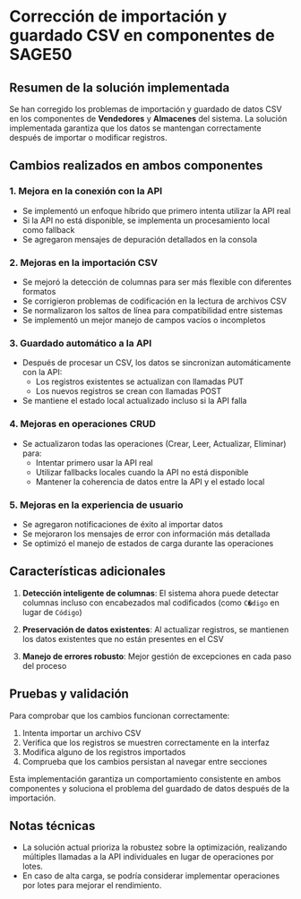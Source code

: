 # Corrección de importación y guardado CSV en componentes de SAGE50

## Resumen de la solución implementada

Se han corregido los problemas de importación y guardado de datos CSV en los componentes de **Vendedores** y **Almacenes** del sistema. La solución implementada garantiza que los datos se mantengan correctamente después de importar o modificar registros.

## Cambios realizados en ambos componentes

### 1. Mejora en la conexión con la API

- Se implementó un enfoque híbrido que primero intenta utilizar la API real
- Si la API no está disponible, se implementa un procesamiento local como fallback
- Se agregaron mensajes de depuración detallados en la consola

### 2. Mejoras en la importación CSV

- Se mejoró la detección de columnas para ser más flexible con diferentes formatos
- Se corrigieron problemas de codificación en la lectura de archivos CSV
- Se normalizaron los saltos de línea para compatibilidad entre sistemas
- Se implementó un mejor manejo de campos vacíos o incompletos

### 3. Guardado automático a la API

- Después de procesar un CSV, los datos se sincronizan automáticamente con la API:
  - Los registros existentes se actualizan con llamadas PUT
  - Los nuevos registros se crean con llamadas POST
- Se mantiene el estado local actualizado incluso si la API falla

### 4. Mejoras en operaciones CRUD

- Se actualizaron todas las operaciones (Crear, Leer, Actualizar, Eliminar) para:
  - Intentar primero usar la API real
  - Utilizar fallbacks locales cuando la API no está disponible
  - Mantener la coherencia de datos entre la API y el estado local

### 5. Mejoras en la experiencia de usuario

- Se agregaron notificaciones de éxito al importar datos
- Se mejoraron los mensajes de error con información más detallada
- Se optimizó el manejo de estados de carga durante las operaciones

## Características adicionales

1. **Detección inteligente de columnas**: El sistema ahora puede detectar columnas incluso con encabezados mal codificados (como `C�digo` en lugar de `Código`)

2. **Preservación de datos existentes**: Al actualizar registros, se mantienen los datos existentes que no están presentes en el CSV

3. **Manejo de errores robusto**: Mejor gestión de excepciones en cada paso del proceso

## Pruebas y validación

Para comprobar que los cambios funcionan correctamente:

1. Intenta importar un archivo CSV
2. Verifica que los registros se muestren correctamente en la interfaz
3. Modifica alguno de los registros importados
4. Comprueba que los cambios persistan al navegar entre secciones

Esta implementación garantiza un comportamiento consistente en ambos componentes y soluciona el problema del guardado de datos después de la importación.

## Notas técnicas

- La solución actual prioriza la robustez sobre la optimización, realizando múltiples llamadas a la API individuales en lugar de operaciones por lotes.
- En caso de alta carga, se podría considerar implementar operaciones por lotes para mejorar el rendimiento.
